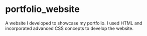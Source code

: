 # portfolio_website
A website I developed to showcase my portfolio. I used HTML and incorporated advanced CSS concepts to develop the website. 
